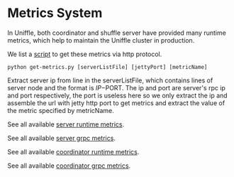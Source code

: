 # Metrics System

In Uniffle, both coordinator and shuffle server have provided many runtime metrics, which help to maintain the Uniffle cluster in production.

We list a [script](https://github.com/apache/incubator-uniffle/blob/master/bin/get-metrics.py) to get these metrics via http protocol.

```
python get-metrics.py [serverListFile] [jettyPort] [metricName]
```

Extract server ip from line in the serverListFile, which contains lines of server node and the format is $IP-$PORT. 
The ip and port are server's rpc ip and port respectively, the port is useless here so we only extract the
ip and assemble the url with jetty http port to get metrics and extract the value of the metric specified by metricName.

See all available [server runtime metrics](https://github.com/apache/incubator-uniffle/blob/master/server/src/main/java/org/apache/uniffle/server/ShuffleServerMetrics.java).
 
See all available [server grpc metrics](https://github.com/apache/incubator-uniffle/blob/master/server/src/main/java/org/apache/uniffle/server/ShuffleServerGrpcMetrics.java).

See all available [coordinator runtime metrics](https://github.com/apache/incubator-uniffle/blob/master/coordinator/src/main/java/org/apache/uniffle/coordinator/CoordinatorMetrics.java).

See all available [coordinator grpc metrics](https://github.com/apache/incubator-uniffle/blob/master/coordinator/src/main/java/org/apache/uniffle/coordinator/CoordinatorMetrics.java).